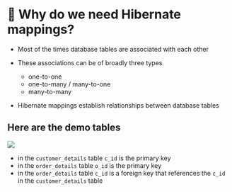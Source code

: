 # 📌 Why do we need Hibernate mappings?

 - Most of the times database tables are associated with each other
 - These associations can be of broadly three types
 	- one-to-one
 	- one-to-many / many-to-one
 	- many-to-many
 	
 - Hibernate mappings establish relationships between database tables
 


## Here are the demo tables
 
 ![](https://i.imgur.com/07bA7Jl.png)
 
 - in the `customer_details` table `c_id` is the primary key
 - in the `order_details` table `o_id` is the primary key
 - in the `order_details` table `c_id` is a foreign key that references the `c_id` in the `customer_details` table